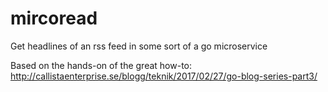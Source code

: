 # mircoread
Get headlines of an rss feed in some sort of a go microservice

Based on the hands-on of the great how-to:
http://callistaenterprise.se/blogg/teknik/2017/02/27/go-blog-series-part3/
